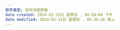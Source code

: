 ```yaml
---
软件类型: 软件彻底卸载
date created: 2024-03-31日 星期日 , 04:58:04 下午
date modified: 2024-03-31日 星期日 , 09:36:26 晚上
---
```

